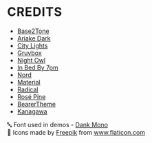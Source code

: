 <h1 style="border-bottom: none; letter-spacing: 1px; text-transform: uppercase";>Credits</h1>

- [Base2Tone](https://marketplace.visualstudio.com/items?itemName=Atelierbram.base2tone-vscode-themes)
- [Ariake Dark](https://marketplace.visualstudio.com/items?itemName=wart.ariake-dark)
- [City Lights](https://marketplace.visualstudio.com/items?itemName=Yummygum.city-lights-theme)
- [Gruvbox](https://github.com/jdinhify/vscode-theme-gruvbox)
- [Night Owl](https://marketplace.visualstudio.com/items?itemName=sdras.night-owl)
- [In Bed By 7pm](https://marketplace.visualstudio.com/items?itemName=sdras.inbedby7pm)
- [Nord](https://marketplace.visualstudio.com/items?itemName=arcticicestudio.nord-visual-studio-code)
- [Material](https://github.com/material-theme/vsc-material-theme)
- [Radical](https://marketplace.visualstudio.com/items?itemName=dhedgecock.radical-vscode)
- [Rosé Pine](https://marketplace.visualstudio.com/items?itemName=mvllow.rose-pine)
- [BearerTheme](https://github.com/BeardedBear/bearded-theme)
- [Kanagawa](https://marketplace.visualstudio.com/items?itemName=qufiwefefwoyn.kanagawa)

🔤 Font used in demos - [Dank Mono](https://philpl.gumroad.com/l/dank-mono)
<br>
🌸 Icons made by <a href="https://www.flaticon.com/authors/freepik" title="Freepik">Freepik</a> from <a href="https://www.flaticon.com/" title="Flaticon"> www.flaticon.com</a>
